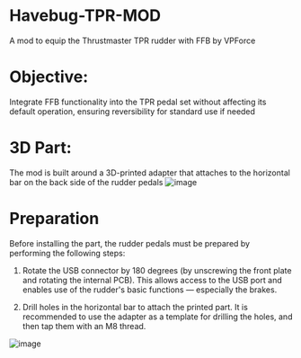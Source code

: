 # Havebug-TPR-MOD
A mod to equip the Thrustmaster TPR rudder with FFB by VPForce

# Objective:
Integrate FFB functionality into the TPR pedal set without affecting its default operation, ensuring reversibility for standard use if needed

# 3D Part:
The mod is built around a 3D-printed adapter that attaches to the horizontal bar on the back side of the rudder pedals
![image](https://github.com/user-attachments/assets/4ac17b92-1601-4278-80e1-61977e26a740)

# Preparation
Before installing the part, the rudder pedals must be prepared by performing the following steps:

  1. Rotate the USB connector by 180 degrees (by unscrewing the front plate and rotating the internal PCB).
This allows access to the USB port and enables use of the rudder's basic functions — especially the brakes.

  2. Drill holes in the horizontal bar to attach the printed part.
It is recommended to use the adapter as a template for drilling the holes, and then tap them with an M8 thread.

![image](https://github.com/user-attachments/assets/abddb199-b57a-4705-bcef-22846791570f)
